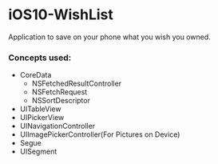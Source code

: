 # iOS10-WishList
Application to save on your phone what you wish you owned.

### Concepts used:
* CoreData
  * NSFetchedResultController
  * NSFetchRequest
  * NSSortDescriptor
* UITableView
* UIPickerView
* UINavigationController
* UIImagePickerController(For Pictures on Device)
* Segue
* UISegment

